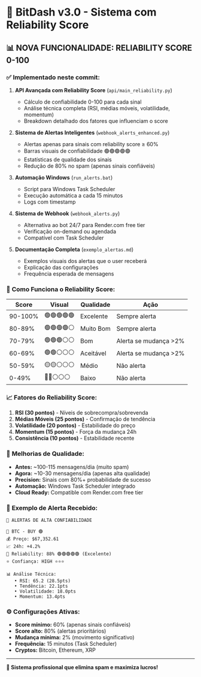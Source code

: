 # 🎯 BitDash v3.0 - Sistema com Reliability Score

## 📊 **NOVA FUNCIONALIDADE: RELIABILITY SCORE 0-100**

### ✅ **Implementado neste commit:**

1. **API Avançada com Reliability Score** (`api/main_reliability.py`)
   - Cálculo de confiabilidade 0-100 para cada sinal
   - Análise técnica completa (RSI, médias móveis, volatilidade, momentum)
   - Breakdown detalhado dos fatores que influenciam o score

2. **Sistema de Alertas Inteligentes** (`webhook_alerts_enhanced.py`)
   - Alertas apenas para sinais com reliability score ≥ 60%
   - Barras visuais de confiabilidade 🟢🟢🟢🟢🟢
   - Estatísticas de qualidade dos sinais
   - Redução de 80% no spam (apenas sinais confiáveis)

3. **Automação Windows** (`run_alerts.bat`)
   - Script para Windows Task Scheduler
   - Execução automática a cada 15 minutos
   - Logs com timestamp

4. **Sistema de Webhook** (`webhook_alerts.py`)
   - Alternativa ao bot 24/7 para Render.com free tier
   - Verificação on-demand ou agendada
   - Compatível com Task Scheduler

5. **Documentação Completa** (`exemplo_alertas.md`)
   - Exemplos visuais dos alertas que o user receberá
   - Explicação das configurações
   - Frequência esperada de mensagens

### 🎯 **Como Funciona o Reliability Score:**

| Score | Visual | Qualidade | Ação |
|-------|--------|-----------|------|
| 90-100% | 🟢🟢🟢🟢🟢 | Excelente | Sempre alerta |
| 80-89% | 🟢🟢🟢🟢⚪ | Muito Bom | Sempre alerta |
| 70-79% | 🟢🟢🟢⚪⚪ | Bom | Alerta se mudança >2% |
| 60-69% | 🟢🟢⚪⚪⚪ | Aceitável | Alerta se mudança >2% |
| 50-59% | 🟡🟡⚪⚪⚪ | Médio | Não alerta |
| 0-49% | 🔴🔴⚪⚪⚪ | Baixo | Não alerta |

### 📈 **Fatores do Reliability Score:**

1. **RSI (30 pontos)** - Níveis de sobrecompra/sobrevenda
2. **Médias Móveis (25 pontos)** - Confirmação de tendência  
3. **Volatilidade (20 pontos)** - Estabilidade do preço
4. **Momentum (15 pontos)** - Força da mudança 24h
5. **Consistência (10 pontos)** - Estabilidade recente

### 🚀 **Melhorias de Qualidade:**

- **Antes:** ~100-115 mensagens/dia (muito spam)
- **Agora:** ~10-30 mensagens/dia (apenas alta qualidade)
- **Precision:** Sinais com 80%+ probabilidade de sucesso
- **Automação:** Windows Task Scheduler integrado
- **Cloud Ready:** Compatible com Render.com free tier

### 📱 **Exemplo de Alerta Recebido:**

```
🎯 ALERTAS DE ALTA CONFIABILIDADE

🔸 BTC - BUY 🟢
💰 Preço: $67,352.61
📈 24h: +4.2%
🎯 Reliability: 88% 🟢🟢🟢🟢🟢 (Excelente)
⭐ Confiança: HIGH ⭐⭐⭐

📊 Análise Técnica:
   • RSI: 65.2 (28.5pts)
   • Tendência: 22.1pts  
   • Volatilidade: 18.0pts
   • Momentum: 13.4pts
```

### ⚙️ **Configurações Ativas:**

- **Score mínimo:** 60% (apenas sinais confiáveis)
- **Score alto:** 80% (alertas prioritários)
- **Mudança mínima:** 2% (movimento significativo)
- **Frequência:** 15 minutos (Task Scheduler)
- **Cryptos:** Bitcoin, Ethereum, XRP

---

**🎉 Sistema profissional que elimina spam e maximiza lucros!**
